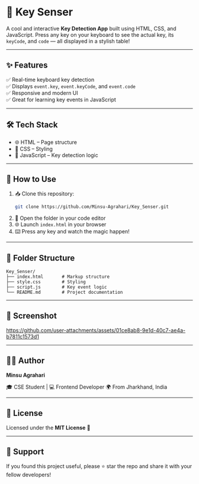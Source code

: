 
# 🎹 Key Senser

A cool and interactive **Key Detection App** built using HTML, CSS, and JavaScript. Press any key on your keyboard to see the actual key, its `keyCode`, and `code` — all displayed in a stylish table!

---

## ✨ Features

✅ Real-time keyboard key detection  
✅ Displays `event.key`, `event.keyCode`, and `event.code`  
✅ Responsive and modern UI  
✅ Great for learning key events in JavaScript

---

## 🛠️ Tech Stack

- 🌐 HTML – Page structure  
- 🎨 CSS – Styling  
- 🧠 JavaScript – Key detection logic

---

## 🚀 How to Use

1. 📥 Clone this repository:
   ```bash
   git clone https://github.com/Minsu-Agrahari/Key_Senser.git

2. 📂 Open the folder in your code editor
3. 🌐 Launch `index.html` in your browser
4. ⌨️ Press any key and watch the magic happen!

---

## 📂 Folder Structure

```
Key_Senser/
├── index.html       # Markup structure
├── style.css        # Styling
├── script.js        # Key event logic
└── README.md        # Project documentation
```

---

## 📸 Screenshot

https://github.com/user-attachments/assets/01ce8ab8-9e1d-40c7-ae4a-b7811c1573d1

---

## 👨‍💻 Author

**Minsu Agrahari**

🎓 CSE Student | 💻 Frontend Developer
🌍 From Jharkhand, India

---

## 📄 License

Licensed under the **MIT License** 📃

---

## 🙌 Support

If you found this project useful, please ⭐ star the repo and share it with your fellow developers!
